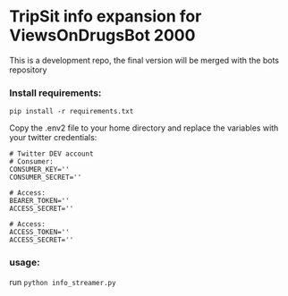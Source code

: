 # TripSit info expansion for ViewsOnDrugsBot 2000

This is a development repo, the final version will be merged with the bots repository

### Install requirements:
`pip install -r requirements.txt` 

Copy the .env2 file to your home directory and replace the variables with your twitter credentials:

```
# Twitter DEV account
# Consumer:
CONSUMER_KEY=''
CONSUMER_SECRET=''

# Access:
BEARER_TOKEN=''
ACCESS_SECRET=''

# Access:
ACCESS_TOKEN=''
ACCESS_SECRET=''
``` 

### usage:

run `python info_streamer.py`
